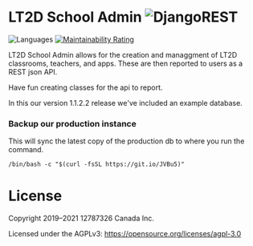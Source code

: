 # LT2D School Admin ![DjangoREST](https://img.shields.io/badge/DJANGO-REST-17ff09?style=flat&logo=django&logoColor=white&color=17ff09&labelColor=gray)

![Languages](https://img.shields.io/github/languages/count/opencoca/lt2d_school_admin)
[![Maintainability Rating](https://sonarcloud.io/api/project_badges/measure?project=opencoca_lt2d_school_admin&metric=sqale_rating)](https://sonarcloud.io/dashboard?id=opencoca_lt2d_school_admin)

LT2D School Admin allows for the creation and managgment of LT2D
classrooms, teachers, and apps. These are then reported to users as a
REST json API.

Have fun creating classes for the api to report.

In this our version 1.1.2.2 release we've included an example database.

### Backup our production instance 

This will sync the latest copy of the production db to where you run the command.

`/bin/bash -c "$(curl -fsSL https://git.io/JVBu5)"`

# License
Copyright 2019–2021 12787326 Canada Inc.

Licensed under the AGPLv3: https://opensource.org/licenses/agpl-3.0
